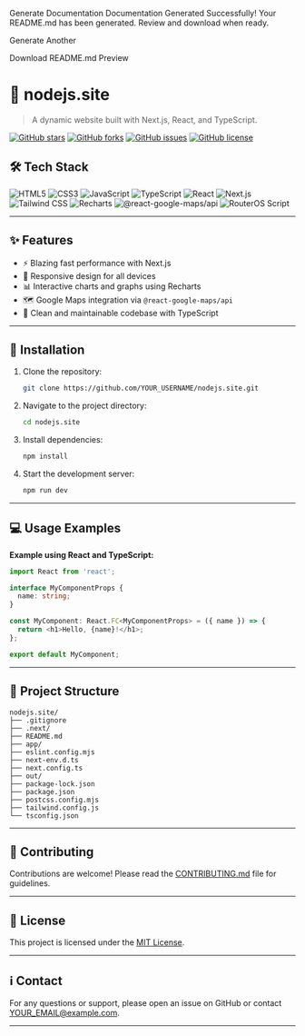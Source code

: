 Generate Documentation
Documentation Generated Successfully!
Your README.md has been generated. Review and download when ready.

Generate Another

Download
README.md Preview
# 🚀 nodejs.site

> A dynamic website built with Next.js, React, and TypeScript.

[![GitHub stars](https://img.shields.io/github/stars/YOUR_USERNAME/nodejs.site?style=social)](https://github.com/YOUR_USERNAME/nodejs.site/stargazers)
[![GitHub forks](https://img.shields.io/github/forks/YOUR_USERNAME/nodejs.site?style=social)](https://github.com/YOUR_USERNAME/nodejs.site/network)
[![GitHub issues](https://img.shields.io/github/issues/YOUR_USERNAME/nodejs.site)](https://github.com/YOUR_USERNAME/nodejs.site/issues)
[![GitHub license](https://img.shields.io/github/license/YOUR_USERNAME/nodejs.site)](LICENSE)


## 🛠️ Tech Stack

![HTML5](https://img.shields.io/badge/HTML5-E34F26?style=for-the-badge&logo=html5&logoColor=white)
![CSS3](https://img.shields.io/badge/CSS3-1572B6?style=for-the-badge&logo=css3&logoColor=white)
![JavaScript](https://img.shields.io/badge/JavaScript-F7DF1E?style=for-the-badge&logo=javascript&logoColor=black)
![TypeScript](https://img.shields.io/badge/TypeScript-007ACC?style=for-the-badge&logo=typescript&logoColor=white)
![React](https://img.shields.io/badge/React-20232A?style=for-the-badge&logo=react&logoColor=61DAFB)
![Next.js](https://img.shields.io/badge/Next.js-000000?style=for-the-badge&logo=next.js&logoColor=white)
![Tailwind CSS](https://img.shields.io/badge/Tailwind_CSS-38B2AC?style=for-the-badge&logo=tailwind-css&logoColor=white)
![Recharts](https://img.shields.io/badge/Recharts-007bff?style=for-the-badge&logo=recharts)
![@react-google-maps/api](https://img.shields.io/badge/@react--google--maps/api-red?style=for-the-badge)
![RouterOS Script](https://img.shields.io/badge/RouterOS-Script-blue?style=for-the-badge)


---

## ✨ Features

* ⚡ Blazing fast performance with Next.js
* 📱 Responsive design for all devices
* 📊 Interactive charts and graphs using Recharts
* 🗺️ Google Maps integration via `@react-google-maps/api`
* 🔧  Clean and maintainable codebase with TypeScript


---

## 🚀 Installation

1. Clone the repository:
   ```bash
   git clone https://github.com/YOUR_USERNAME/nodejs.site.git
   ```
2. Navigate to the project directory:
   ```bash
   cd nodejs.site
   ```
3. Install dependencies:
   ```bash
   npm install
   ```
4. Start the development server:
   ```bash
   npm run dev
   ```


---

## 💻 Usage Examples

**Example using React and TypeScript:**

```typescript jsx
import React from 'react';

interface MyComponentProps {
  name: string;
}

const MyComponent: React.FC<MyComponentProps> = ({ name }) => {
  return <h1>Hello, {name}!</h1>;
};

export default MyComponent;
```

---

## 📁 Project Structure

```
nodejs.site/
├── .gitignore
├── .next/
├── README.md
├── app/
├── eslint.config.mjs
├── next-env.d.ts
├── next.config.ts
├── out/
├── package-lock.json
├── package.json
├── postcss.config.mjs
├── tailwind.config.js
└── tsconfig.json
```


---

## 🤝 Contributing

Contributions are welcome! Please read the [CONTRIBUTING.md](CONTRIBUTING.md) file for guidelines.


---

## 📄 License

This project is licensed under the [MIT License](LICENSE).


---

## ℹ️ Contact

For any questions or support, please open an issue on GitHub or contact YOUR_EMAIL@example.com.


---

